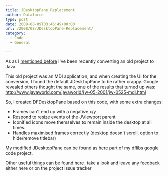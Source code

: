 ```yaml
---
title: JDesktopPane Replacement
author: Dataforce
type: post
date: 2008-08-09T03:46:49+00:00
url: /2008/08/JDesktopPane-Replacement/
category:
  - Code
  - General

---
```

As as I [mentioned before](/2008/07/MD5/) I've been recently converting an old project to Java.

This old project was an MDI application, and when creating the UI for the conversion, I found the default JDesktopPane to be rather crappy. Google revealed others thought the same, one of the results that turned up was: http://www.javaworld.com/javaworld/jw-05-2001/jw-0525-mdi.html

So, I created DFDesktopPane based on this code, with some extra changes:

 * Frames can't end up with a negative x/y
 * Respond to resize events of the JViewport parent
 * Iconified icons move themselves to remain inside the desktop at all times.
 * Handles maximised frames correctly (desktop doesn't scroll, option to hide/remove titlebar)

My modified JDesktopPane can be found as [here](http://code.google.com/p/dflibs/source/browse/trunk/java/uk/org/dataforce/swing/DFDesktopPane.java) part of my [dflibs](http://code.google.com/p/dflibs/) google code project.

Other useful things can be found [here](http://code.google.com/p/dflibs/source/browse/trunk/java/uk/org/dataforce/), take a look and leave any feedback either here or on the project issue tracker
